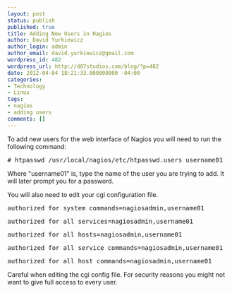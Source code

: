 ```yaml
---
layout: post
status: publish
published: true
title: Adding New Users in Nagios
author: David Yurkiewicz
author_login: admin
author_email: david.yurkiewicz@gmail.com
wordpress_id: 482
wordpress_url: http://d87studios.com/blog/?p=482
date: 2012-04-04 18:21:33.000000000 -04:00
categories:
- Technology
- Linux
tags:
- nagios
- adding users
comments: []
---
```

To add new users for the web interface of Nagios you will need to run the following command:
<pre># htpasswd /usr/local/nagios/etc/htpasswd.users username01</pre>
Where "username01" is, type the name of the user you are trying to add. It will later prompt you for a password.

You will also need to edit your cgi configuration file.
<pre>authorized_for_system_commands=nagiosadmin,username01</pre>
<pre>authorized_for_all_services=nagiosadmin,username01</pre>
<pre>authorized_for_all_hosts=nagiosadmin,username01</pre>
<pre>authorized_for_all_service_commands=nagiosadmin,username01</pre>
<pre>authorized_for_all_host_commands=nagiosadmin,username01</pre>
Careful when editing the cgi config file. For security reasons you might not want to give full access to every user.
